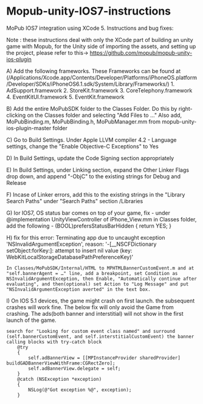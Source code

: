 Mopub-unity-IOS7-instructions
=============================

MoPub IOS7 integration using XCode 5. Instructions and bug fixes:

Note : these instructions deal with only the XCode part of building an unity game with Mopub, for the Unity side of importing
the assets, and setting up the project, please refer to this-> https://github.com/mopub/mopub-unity-ios-plugin

A)	Add the following frameworks. These Frameworks can be found at (/Applications/Xcode.app/Contents/Developer/Platforms/iPhoneOS.platform/Developer/SDKs/iPhoneOS6.1.sdk/System/Library/Frameworks/)
	1. AdSupport.framework
	2. StoreKit.framework
	3. CoreTelephony.framework
	4. EventKitUI.framework
	5. EventKit.framework

B)	Add the entire MoPubSDK folder to the Classes Folder. Do this by right-clicking on the Classes folder and selecting "Add Files to …"
	Also add, MoPubBinding.m, MoPubBinding.h, MoPubManager.mm from mopub-unity-ios-plugin-master folder

C) 	Go to Build Settings. Under Apple LLVM compiler 4.2 - Language settings, change the "Enable Objective-C Exceptions" to Yes

D)	In Build Settings, update the Code Signing section appropriately

E)	In Build Settings, under Linking section, expand the Other Linker Flags drop down, and append "-ObjC" to the existing strings for Debug and Release

F)	Incase of Linker errors, add this to the existing strings in the "Library Search Paths" under "Search Paths" section
	<Your XCode Project Location>/Libraries

G)	Ior IOS7, OS status bar comes on top of your game, fix -
	under 
	@implementation UnityViewController
	of iPhone_View.mm in Classes folder, add the following
	- (BOOL)prefersStatusBarHidden
	{
    		return YES;
	}

H) 	fix for this error:
	Terminating app due to uncaught exception 'NSInvalidArgumentException', reason: '-[__NSCFDictionary setObject:forKey:]: attempt to insert nil value (key: WebKitLocalStorageDatabasePathPreferenceKey)'

	In Classes/MoPubSDK/Internal/HTML to MPHTMLBannerCustomEvent.m and at "self.bannerAgent = …" line, add a breakpoint, set Condition as NSInvalidArgumentException, then Enable, "Automatically continue after evaluating", and then(optional) set Action to "Log Message" and put "NSInvalidArgumentException averted" in the text box.

I) 	On IOS 5.1 devices, the game might crash on first launch. the subsequent crashes will work fine.
	The below fix will only avoid the Game from crashing. The ads(both banner and interstitial) will not show in the first launch of the game.

	search for "Looking for custom event class named" and surround (self.bannerCustomEvent, and self.interstitialCustomEvent) the banner calling blocks with try-catch block
		@try
        {
            self.adBannerView = [[MPInstanceProvider sharedProvider] buildGADBannerViewWithFrame:CGRectZero];
            self.adBannerView.delegate = self;
        }
        @catch (NSException *exception)
        {
            NSLog(@"Got exception %@", exception);
        }
